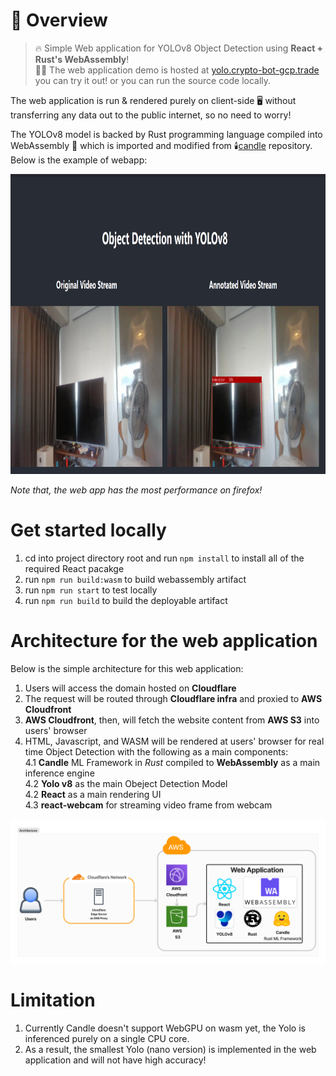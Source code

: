 # 🚀 Overview

>🔥 Simple Web application for YOLOv8 Object Detection using **React + Rust's WebAssembly**!  
> 🧑‍💻 The web application demo is hosted at <a href="https://yolo.crypto-bot-gcp.trade" target="_blank" rel="noopener noreferrer"> yolo.crypto-bot-gcp.trade </a> you can try it out! or you can run the source code locally.

The web application is run & rendered purely on client-side 🖥️ without transferring any data out to the public internet, so no need to worry! 

The YOLOv8 model is backed by Rust programming language compiled into WebAssembly 🎉 which is imported and modified from 🕯️[candle](https://github.com/huggingface/candle) repository. Below is the example of webapp:

<img src="./imgs/demo.png" width="950" height="480">

_Note that, the web app has the most performance on firefox!_

# Get started locally
1. cd into project directory root and run `npm install` to install all of the required React pacakge
2. run `npm run build:wasm` to build webassembly artifact  
3. run `npm run start` to test locally 
4. run `npm run build` to build the deployable artifact

# Architecture for the web application
Below is the simple architecture for this web application:
1. Users will access the domain hosted on **Cloudflare**
2. The request will be routed through **Cloudflare infra** and proxied to **AWS Cloudfront**
3. **AWS Cloudfront**, then, will fetch the website content from **AWS S3** into users' browser
4. HTML, Javascript, and WASM will be rendered at users' browser for real time Object Detection with the following as a main components:  
    4.1 **Candle** ML Framework in *Rust* compiled to **WebAssembly** as a main inference engine  
    4.2 **Yolo v8** as the main Obeject Detection Model  
    4.2 **React** as a main rendering UI  
    4.3 **react-webcam** for streaming video frame from webcam

<img src="./imgs/architecture.png" width="auto">  

# Limitation
1. Currently Candle doesn't support WebGPU on wasm yet, the Yolo is inferenced purely on a single CPU core.
2. As a result, the smallest Yolo (nano version) is implemented in the web application and will not have high accuracy!